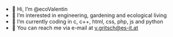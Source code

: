 - 👋 Hi, I’m @ecoValentin
- 👀 I’m interested in engineering, gardening and ecological living
- 🌱 I’m currently coding in c, c++, html, css, php, js and python
- 💞️ You can reach me via e-mail at v.gritsch@es-it.at

<!---
ecoValentin/ecoValentin is a ✨ special ✨ repository because its `README.md` (this file) appears on your GitHub profile.
You can click the Preview link to take a look at your changes.
--->
